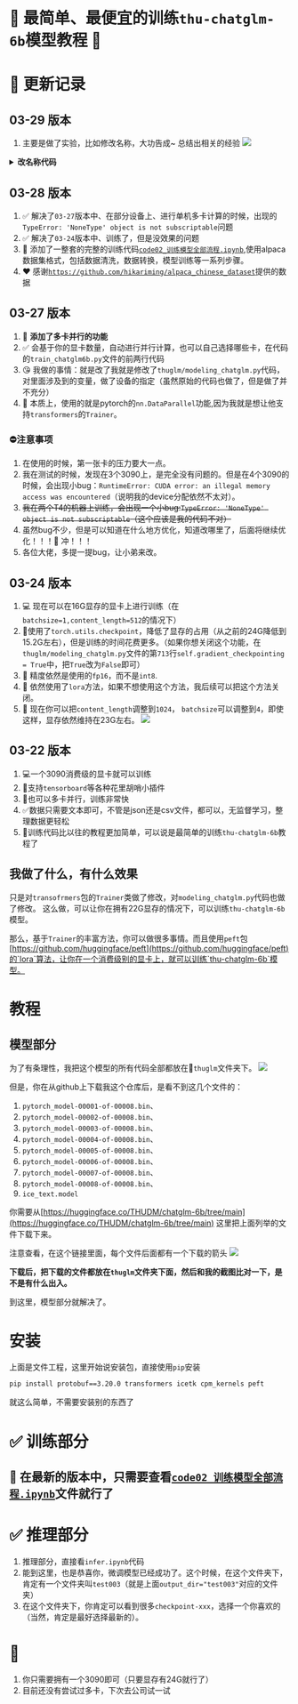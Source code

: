 # 🚀 最简单、最便宜的训练`thu-chatglm-6b`模型教程 🎯


# 📝 更新记录
## **03-29 版本**
1. 主要是做了实验，比如修改名称，大功告成~ 总结出相关的经验
![](images/showresult0329.png)
<details><summary><b>改名称代码</b></summary>

在文件[`code02_训练模型全部流程.ipynb`](https://github.com/yuanzhoulvpi2017/zero_nlp/blob/main/simple_thu_chatglm6b/code02_%E8%AE%AD%E7%BB%83%E6%A8%A1%E5%9E%8B%E5%85%A8%E9%83%A8%E6%B5%81%E7%A8%8B.ipynb)的`cell-6`代码的前面，创建一个新的`cell`，然后把下面的代码放到这个cell里面

```python

q1 = '''您叫什么名字?
您是谁?
您叫什么名字?这个问题的答案可能会提示出您的名字。
您叫这个名字吗?
您有几个名字?
您最喜欢的名字是什么?
您的名字听起来很好听。
您的名字和某个历史人物有关吗?
您的名字和某个神话传说有关吗?
您的名字和某个地方有关吗?
您的名字和某个运动队有关吗?
您的名字和某个电影或电视剧有关吗?
您的名字和某个作家有关吗?
您的名字和某个动漫角色有关吗?
您的名字和某个节日有关吗?
您的名字和某个动物有关吗?
您的名字和某个历史时期有关吗?
您的名字和某个地理区域有关吗?
您的名字和某个物品有关吗?比如,如果您的名字和铅笔有关,就可以问“您叫什么名字?您是不是用铅笔的人?”
您的名字和某个梦想或目标有关吗?
您的名字和某个文化或传统有关吗?
您的名字和某个电影或电视节目的情节有关吗?
您的名字和某个流行歌手或演员有关吗?
您的名字和某个体育运动员有关吗?
您的名字和某个国际组织有关吗?
您的名字和某个地方的气候或环境有关吗?比如,如果您的名字和春天有关,就可以问“您叫什么名字?春天是不是一种温暖的季节?”
您的名字和某个电影或电视节目的主题有关吗?
您的名字和某个电视节目或电影的角色有关吗?
您的名字和某个歌曲或音乐有关吗?
您叫什么名字?
谁创造了你
'''
q1 = q1.split('\n')
a1 = ["我是良睦路程序员开发的一个人工智能助手", "我是良睦路程序员再2023年开发的AI人工智能助手"]
import random

target_len__ = 6000


d1 = pd.DataFrame({'instruction':[random.choice(q1) for i in range(target_len__)]}).pipe(
    lambda x: x.assign(**{
    'input':'',
    'output':[random.choice(a1) for i in range(target_len__)]
    })
)
d1
alldata = d1.copy()
```
注意：
1. 如果想要覆盖模型老知识，你数据需要重复很多次才行～
2. 文件不要搞错了，使用我最新的代码文件
</details>

## **03-28 版本**
1. ✅ 解决了`03-27`版本中、在部分设备上、进行单机多卡计算的时候，出现的`TypeError: 'NoneType' object is not subscriptable`问题
2. ✅ 解决了`03-24`版本中、训练了，但是没效果的问题
3. 🎯 添加了一整套的完整的训练代码[`code02_训练模型全部流程.ipynb`](https://github.com/yuanzhoulvpi2017/zero_nlp/blob/main/simple_thu_chatglm6b/code02_%E8%AE%AD%E7%BB%83%E6%A8%A1%E5%9E%8B%E5%85%A8%E9%83%A8%E6%B5%81%E7%A8%8B.ipynb),使用alpaca数据集格式，包括数据清洗，数据转换，模型训练等一系列步骤。
4. ❤️ 感谢[`https://github.com/hikariming/alpaca_chinese_dataset`](https://github.com/hikariming/alpaca_chinese_dataset)提供的数据

## **03-27 版本**
1. 🚀 **添加了多卡并行的功能**
2. ✅ 会基于你的显卡数量，自动进行并行计算，也可以自己选择哪些卡，在代码的`train_chatglm6b.py`文件的前两行代码
3. 😘 我做的事情：就是改了我就是修改了`thuglm/modeling_chatglm.py`代码，对里面涉及到的变量，做了设备的指定（虽然原始的代码也做了，但是做了并不充分）
4. 🤗 本质上，使用的就是pytorch的`nn.DataParallel`功能,因为我就是想让他支持`transformers`的`Trainer`。

### ⛔️注意事项
1. 在使用的时候，第一张卡的压力要大一点。
2. 我在测试的时候，发现在3个3090上，是完全没有问题的。但是在4个3090的时候，会出现小bug：`RuntimeError: CUDA error: an illegal memory access was encountered`（说明我的device分配依然不太对）。
3. ~~我在两个T4的机器上训练，会出现一个小bug:`TypeError: 'NoneType' object is not subscriptable`（这个应该是我的代码不对）~~
4. 虽然bug不少，但是可以知道在什么地方优化，知道改哪里了，后面将继续优化！！！🎯 冲！！！
5. 各位大佬，多提一提bug，让小弟来改。

## **03-24 版本**
1. 💻 现在可以在16G显存的显卡上进行训练（在`batchsize=1,content_length=512`的情况下）
2. 🚀使用了`torch.utils.checkpoint`，降低了显存的占用（从之前的24G降低到15.2G左右），但是训练的时间花费更多。（如果你想关闭这个功能，在`thuglm/modeling_chatglm.py`文件的第`713`行`self.gradient_checkpointing = True`中，把`True`改为`False`即可）
3. 🤖 精度依然是使用的`fp16`，而不是`int8`.
4. 💨 依然使用了`lora`方法，如果不想使用这个方法，我后续可以把这个方法关闭。
5. 📣 现在你可以把`content_length`调整到`1024`， `batchsize`可以调整到`4`，即使这样，显存依然维持在23G左右。
![](images/WechatIMG15931.jpeg)

## **03-22 版本**
1. 💻一个3090消费级的显卡就可以训练
2. 🎯支持`tensorboard`等各种花里胡哨小插件
3. 🚀也可以多卡并行，训练非常快
4. ✅数据只需要文本即可，不管是json还是csv文件，都可以，无监督学习，整理数据更轻松
5. 📝训练代码比以往的教程更加简单，可以说是最简单的训练`thu-chatglm-6b`教程了


## 我做了什么，有什么效果
只是对`transofrmers`包的`Trainer`类做了修改，对`modeling_chatglm.py`代码也做了修改。
这么做，可以让你在拥有22G显存的情况下，可以训练`thu-chatglm-6b`模型。

那么，基于`Trainer`的丰富方法，你可以做很多事情。而且使用`peft`包[https://github.com/huggingface/peft](https://github.com/huggingface/peft)的`lora`算法，让你在一个消费级别的显卡上，就可以训练`thu-chatglm-6b`模型。

# 教程

## 模型部分

为了有条理性，我把这个模型的所有代码全部都放在📁`thuglm`文件夹下。
![](images/截屏2023-03-22%2019.08.54.png)


但是，你在从github上下载我这个仓库后，是看不到这几个文件的：
1. `pytorch_model-00001-of-00008.bin`、
2. `pytorch_model-00002-of-00008.bin`、
3. `pytorch_model-00003-of-00008.bin`、
4. `pytorch_model-00004-of-00008.bin`、
5. `pytorch_model-00005-of-00008.bin`、
6. `pytorch_model-00006-of-00008.bin`、
7. `pytorch_model-00007-of-00008.bin`、
8. `pytorch_model-00008-of-00008.bin`、
9. `ice_text.model`

你需要从[https://huggingface.co/THUDM/chatglm-6b/tree/main](https://huggingface.co/THUDM/chatglm-6b/tree/main) 这里把上面列举的文件下载下来。

注意查看，在这个链接里面，每个文件后面都有一个下载的箭头
![](images/截屏2023-03-22%2019.06.22.png)


**下载后，把下载的文件都放在`thuglm`文件夹下面，然后和我的截图比对一下，是不是有什么出入。**

到这里，模型部分就解决了。


# 安装

上面是文件工程，这里开始说安装包，直接使用`pip`安装

```bash
pip install protobuf==3.20.0 transformers icetk cpm_kernels peft
```

就这么简单，不需要安装别的东西了

# ✅ 训练部分

## 🎯 **在最新的版本中，只需要查看[`code02_训练模型全部流程.ipynb`](https://github.com/yuanzhoulvpi2017/zero_nlp/blob/main/simple_thu_chatglm6b/code02_%E8%AE%AD%E7%BB%83%E6%A8%A1%E5%9E%8B%E5%85%A8%E9%83%A8%E6%B5%81%E7%A8%8B.ipynb)文件就行了**


# ✅ 推理部分
1. 推理部分，直接看`infer.ipynb`代码
2. 能到这里，也是恭喜你，微调模型已经成功了。这个时候，在这个文件夹下，肯定有一个文件夹叫`test003`（就是上面`output_dir="test003"`对应的文件夹）
3. 在这个文件夹下，你肯定可以看到很多`checkpoint-xxx`，选择一个你喜欢的（当然，肯定是最好选择最新的）。



# 🎯
1. 你只需要拥有一个3090即可（只要显存有24G就行了）
2. 目前还没有尝试过多卡，下次去公司试一试

